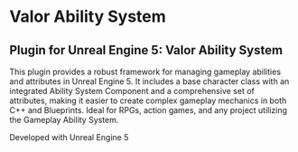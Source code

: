 # Valor Ability System

## Plugin for Unreal Engine 5: Valor Ability System

This plugin provides a robust framework for managing gameplay abilities and attributes in Unreal Engine 5. It includes a base character class with an integrated Ability System Component and a comprehensive set of attributes, making it easier to create complex gameplay mechanics in both C++ and Blueprints. Ideal for RPGs, action games, and any project utilizing the Gameplay Ability System.

Developed with Unreal Engine 5